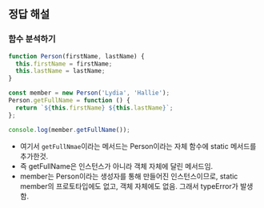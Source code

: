 ## 정답 해설

### 함수 분석하기

```js
function Person(firstName, lastName) {
  this.firstName = firstName;
  this.lastName = lastName;
}

const member = new Person('Lydia', 'Hallie');
Person.getFullName = function () {
  return `${this.firstName} ${this.lastName}`;
};

console.log(member.getFullName());
```

- 여기서 `getFullNmae`이라는 메서드는 Person이라는 자체 함수에 static 메서드를 추가한것.
- 즉 getFullName은 인스턴스가 아니라 객체 자체에 달린 메서드임.
- member는 Person이라는 생성자를 통해 만들어진 인스턴스이므로, static member의 프로토타입에도 없고, 객체 자체에도 없음.
  그래서 typeError가 발생함.
